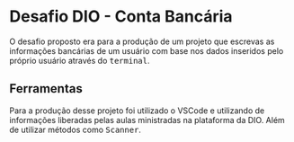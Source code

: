# Desafio DIO - Conta Bancária

O desafio proposto era para a produção de um projeto que escrevas as informações bancárias de um usuário com base nos dados inseridos pelo próprio usuário através do <kbd>terminal</kbd>.

## Ferramentas
Para a produção desse projeto foi utilizado o VSCode e utilizando de informações liberadas pelas aulas ministradas na plataforma da DIO.
Além de utilizar métodos como <kbd>Scanner</kbd>.
